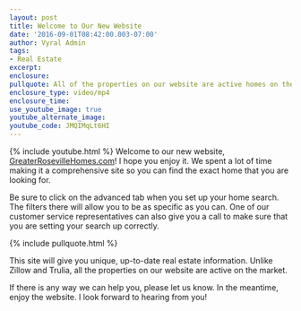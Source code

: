 ```yaml
---
layout: post
title: Welcome to Our New Website
date: '2016-09-01T08:42:00.003-07:00'
author: Vyral Admin
tags:
- Real Estate
excerpt:
enclosure:
pullquote: All of the properties on our website are active homes on the market.
enclosure_type: video/mp4
enclosure_time:
use_youtube_image: true
youtube_alternate_image:
youtube_code: JMQIMqLt6HI
---
```

{% include youtube.html %}
Welcome to our new website, [GreaterRosevilleHomes.com](http://www.greaterrosevillehomes.com/)! I hope you enjoy it. We spent a lot of time making it a comprehensive site so you can find the exact home that you are looking for.

 Be sure to click on the advanced tab when you set up your home search. The filters there will allow you to be as specific as you can. One of our customer service representatives can also give you a call to make sure that you are setting your search up correctly.

 {% include pullquote.html %}

 This site will give you unique, up-to-date real estate information. Unlike Zillow and Trulia, all the properties on our website are active on the market.

  If there is any way we can help you, please let us know. In the meantime, enjoy the website. I look forward to hearing from you!
